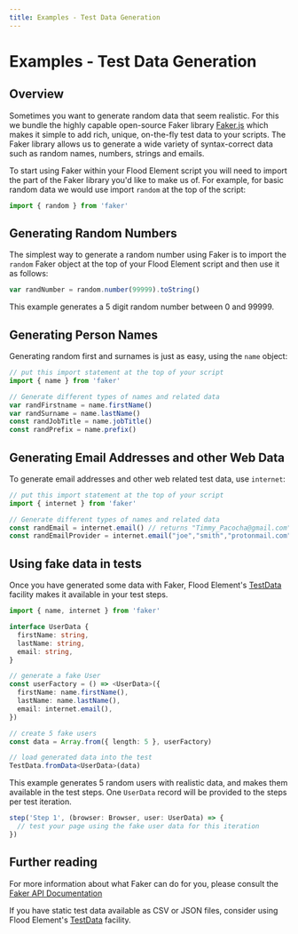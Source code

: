 ```yaml
---
title: Examples - Test Data Generation
---
```


# Examples - Test Data Generation

## Overview

Sometimes you want to generate random data that seem realistic. For this we bundle the highly capable open-source Faker library [Faker.js](https://github.com/Marak/faker.js) which makes it simple to add rich, unique, on-the-fly test data to your scripts.
The Faker library allows us to generate a wide variety of syntax-correct data such as random names, numbers, strings and emails.

To start using Faker within your Flood Element script you will need to import the part of the Faker library you'd like to make us of.
For example, for basic random data we would use import `random` at the top of the script:

```typescript
import { random } from 'faker'
```

## Generating Random Numbers

The simplest way to generate a random number using Faker is to import the `random` Faker object at the top of your Flood Element script and then use it as follows:

```typescript
var randNumber = random.number(99999).toString()
```

This example generates a 5 digit random number between 0 and 99999.

## Generating Person Names

Generating random first and surnames is just as easy, using the `name` object:

```typescript
// put this import statement at the top of your script
import { name } from 'faker'

// Generate different types of names and related data
var randFirstname = name.firstName()
var randSurname = name.lastName()
const randJobTitle = name.jobTitle()
const randPrefix = name.prefix()
```

## Generating Email Addresses and other Web Data

To generate email addresses and other web related test data, use `internet`:

```typescript
// put this import statement at the top of your script
import { internet } from 'faker'

// Generate different types of names and related data
const randEmail = internet.email() // returns "Timmy_Pacocha@gmail.com"
const randEmailProvider = internet.email("joe","smith","protonmail.com") // returns "joe.smith@protonmail.com"
```

## Using fake data in tests

Once you have generated some data with Faker, Flood Element's [TestData](./examples_test_data.md) facility makes it available in your test steps.

```typescript
import { name, internet } from 'faker'

interface UserData {
  firstName: string,
  lastName: string,
  email: string,
}

// generate a fake User
const userFactory = () => <UserData>({
  firstName: name.firstName(),
  lastName: name.lastName(),
  email: internet.email(),
})

// create 5 fake users
const data = Array.from({ length: 5 }, userFactory)

// load generated data into the test
TestData.fromData<UserData>(data)
```

This example generates 5 random users with realistic data, and makes them available in the test steps. One `UserData` record will be provided to the steps per test iteration.

```typescript
step('Step 1', (browser: Browser, user: UserData) => {
  // test your page using the fake user data for this iteration
})
```

## Further reading

For more information about what Faker can do for you, please consult the [Faker API Documentation](https://github.com/Marak/faker.js#api)

If you have static test data available as CSV or JSON files, consider using Flood Element's [TestData](./examples_test_data.md) facility.

<!-- suffix -->

[TestData]: ../../api/TestData.md#testdata
